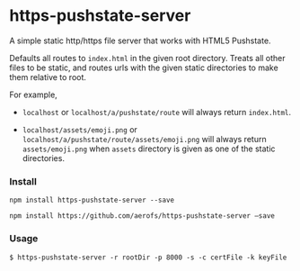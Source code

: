 # https-pushstate-server

A simple static http/https file server that works with HTML5 Pushstate.

Defaults all routes to `index.html` in the given root directory. Treats all other files to be static, and routes urls with the given static directories to make them relative to root.

For example,

* `localhost` or `localhost/a/pushstate/route` will always return `index.html`.

* `localhost/assets/emoji.png` or `localhost/a/pushstate/route/assets/emoji.png` will always return `assets/emoji.png` when `assets` directory is given as one of the static directories.



### Install

`npm install https-pushstate-server --save`   

`npm install https://github.com/aerofs/https-pushstate-server —save`

### Usage

```shell
$ https-pushstate-server -r rootDir -p 8000 -s -c certFile -k keyFile
```

